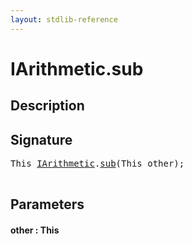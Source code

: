 ```yaml
---
layout: stdlib-reference
---
```


# IArithmetic\.sub

## Description





## Signature 

<pre>
<span class="code_keyword">This</span> <a href="/stdlib-reference/interfaces/IArithmetic/index" class="code_type">IArithmetic</a>.<a href="/stdlib-reference/interfaces/IArithmetic/sub">sub</a>(<span class="code_keyword">This</span> <span class='code_param'>other</span>);

</pre>

## Parameters

#### other : This

